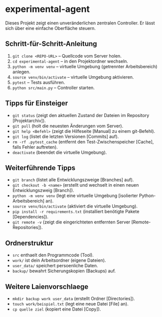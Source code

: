 # experimental-agent

Dieses Projekt zeigt einen unveränderlichen zentralen Controller. Er lässt sich über eine einfache Oberfläche steuern.

## Schritt-für-Schritt-Anleitung

1. `git clone <REPO-URL>` – Quellcode vom Server holen.
2. `cd experimental-agent` – in den Projektordner wechseln.
3. `python -m venv venv` – virtuelle Umgebung (getrennter Arbeitsbereich) anlegen.
4. `source venv/bin/activate` – virtuelle Umgebung aktivieren.
5. `pytest` – Tests ausführen.
6. `python src/main.py` – Controller starten.

## Tipps für Einsteiger

- `git status` (zeigt den aktuellen Zustand der Dateien im Repository [Projektarchiv]).
- `git pull` (holt die neuesten Änderungen vom Server).
- `git help <Befehl>` (zeigt die Hilfeseite [Manual] zu einem git-Befehl).
- `git log` (listet die letzten Versionen [Commits] auf).
- `rm -rf .pytest_cache` (entfernt den Test-Zwischenspeicher [Cache], falls Fehler auftreten).
- `deactivate` (beendet die virtuelle Umgebung).

## Weiterführende Tipps

- `git branch` (listet alle Entwicklungszweige [Branches] auf).
- `git checkout -b <name>` (erstellt und wechselt in einen neuen Entwicklungszweig [Branch]).
- `python -m venv venv` (legt eine virtuelle Umgebung [isolierter Python-Arbeitsbereich] an).
- `source venv/bin/activate` (aktiviert die virtuelle Umgebung).
- `pip install -r requirements.txt` (installiert benötigte Pakete [Dependencies]).
- `git remote -v` (zeigt die eingerichteten entfernten Server [Remote-Repositories]).

## Ordnerstruktur

- `src` enthaelt den Programmcode (Tool).
- `work/` ist dein Arbeitsordner (eigene Dateien).
- `user_data/` speichert persoenliche Daten.
- `backup/` bewahrt Sicherungskopien (Backups) auf.

## Weitere Laienvorschlaege

- `mkdir backup work user_data` (erstellt Ordner [Directories]).
- `touch work/beispiel.txt` (legt eine neue Datei [File] an).
- `cp quelle ziel` (kopiert eine Datei [Copy]).

